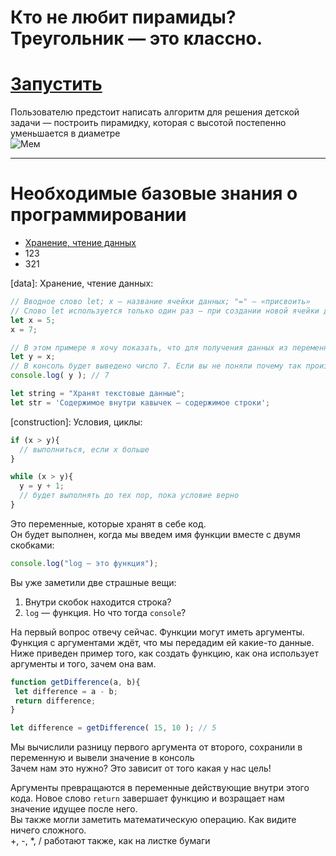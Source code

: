 # Кто не любит пирамиды? Треугольник — это классно.
# [Запустить](https://zoodogood.github.io/piramide/)  
Пользователю предстоит написать алгоритм для решения детской задачи — построить пирамидку, которая с высотой постепенно уменьшается в диаметре  
![Мем](https://media.discordapp.net/attachments/770349221634244639/897401681778733096/unknown.png)

***

# Необходимые базовые знания о программировании
+ [Хранение, чтение данных](data)
+ 123
+ 321
  
[data]: Хранение, чтение данных:  
```js
// Вводное слово let; x — название ячейки данных; "=" — «присвоить»
// Слово let используется только один раз — при создании новой ячейки данных, правильнее говоря, переменной
let x = 5;
x = 7;

// В этом примере я хочу показать, что для получения данных из переменной достаточно указать её имя
let y = x;
// В консоль будет выведено число 7. Если вы не поняли почему так произошло, обратите внимание на последовательность действий
console.log( y ); // 7

```
  
[string]: Строки:
```js
let string = "Хранят текстовые данные";
let str = 'Содержимое внутри кавычек — содержимое строки';

```
  
  
[construction]: Условия, циклы:
```js
if (x > y){
  // выполниться, если x больше
}

while (x > y){
  y = y + 1;
  // будет выполнять до тех пор, пока условие верно
}
```

  

[function]: Функции:  
Это переменные, которые хранят в себе код.  
Он будет выполнен, когда мы введем имя функции вместе с двумя скобками:  
```js
console.log("log — это функция");
```
Вы уже заметили две страшные вещи:  
1. Внутри скобок находится строка?  
2. `log` — функция. Но что тогда `console`?

На первый вопрос отвечу сейчас. Функции могут иметь аргументы. Функция с аргументами ждёт, что мы передадим ей какие-то данные.  
Ниже приведен пример того, как создать функцию, как она использует аргументы и того, зачем она вам.  
```js
function getDifference(a, b){
 let difference = a - b;
 return difference;
}

let difference = getDifference( 15, 10 ); // 5
```
Мы вычислили разницу первого аргумента от второго, сохранили в переменную и вывели значение в консоль  
Зачем нам это нужно? Это зависит от того какая у нас цель!  

Аргументы превращаются в переменные действующие внутри этого кода.
Новое слово `return` завершает функцию и возращает нам значение идущее после него.  
Вы также могли заметить математическую операцию. Как видите ничего сложного.  
+, -, *, / работают также, как на листке бумаги
